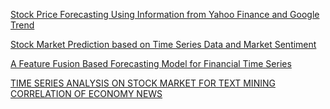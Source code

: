 [Stock Price Forecasting Using Information from Yahoo Finance and Google Trend](https://www.econ.berkeley.edu/sites/default/files/Selene%20Yue%20Xu.pdf)

[Stock Market Prediction based on Time Series Data and Market Sentiment](http://murphy.wot.eecs.northwestern.edu/~pzu918/EECS349/final_dZuo_tDing_vFang.pdf)

[A Feature Fusion Based Forecasting Model for Financial Time Series](http://journals.plos.org/plosone/article/file?id=10.1371/journal.pone.0101113&type=printable)

[TIME SERIES ANALYSIS ON STOCK MARKET FOR TEXT MINING CORRELATION OF ECONOMY NEWS](https://arxiv.org/ftp/arxiv/papers/1403/1403.2002.pdf)
